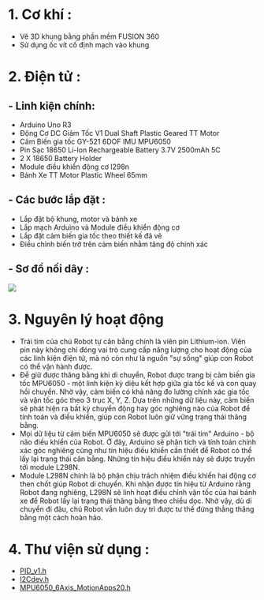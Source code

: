 
#  1. Cơ khí :                                                                                                                                                                                                                                                                                                                                                                                                                                  
-  Vẽ 3D khung bằng phần mềm FUSION 360                                                                                                                                                                                                                                                                                                                                                                                                         
-  Sử dụng ốc vít cố định mạch vào khung                                                                                                                                                                                                                                                                                                                                                                                                        
# 2. Điện tử :                                                                                                                                                                                                                                                                                                                                                                                                                                 
##   - Linh kiện chính:                                                                                                                                                                                                                                                                                                                                                                                                                           
  -   Arduino Uno R3                                                                                                                                                                                                                                                                                                                                                                                                                               
  -   Động Cơ DC Giảm Tốc V1 Dual Shaft Plastic Geared TT Motor                                                                                                                                                                                                                                                                                                                                                                                    
  -   Cảm Biến gia tốc GY-521 6DOF IMU MPU6050
  -   Pin Sạc 18650 Li-Ion Rechargeable Battery 3.7V 2500mAh 5C                                                                                                                                                                                                                                                                                                                                                                                    
  -   2 X 18650 Battery Holder                                                                                                                                                                                                                                                                                                                                                                                                                     
  -   Module điều khiển động cơ l298n                                                                                                                                                                                                                                                                                                                                                                                                              
  -   Bánh Xe TT Motor Plastic Wheel 65mm                                                                                                                                                                                                                                                                                                                                                                                                          
## -  Các bước lắp đặt :                                                                                                                                                                                                                                                                                                                                                                                                                          
  -   Lắp đặt bộ khung, motor và bánh xe                                                                                                                                                                                                                                                                                                                                                                                                       
  -   Lắp mạch Arduino và Module điều khiển động cơ                                                                                                                                                                                                                                                                                                                                                                                            
  -   Lắp đặt cảm biến gia tốc theo thiết kế đã vẽ                                                                                                                                                                                                                                                                                                                                                                                           
  -   Điều chỉnh biến trở trên cảm biến nhằm tăng độ chính xác                                                                                                                                                                                                                                                                                                                                                                                 
## -  Sơ đồ nối dây :                                                                                                                                                                                                                                                                                                                                                                                                                             
![](https://scontent.fhan2-4.fna.fbcdn.net/v/t1.15752-9/439874518_945107760620865_6261747267592226966_n.png?_nc_cat=105&ccb=1-7&_nc_sid=5f2048&_nc_ohc=2Mz2zodEO-cAb7LzYIB&_nc_ht=scontent.fhan2-4.fna&oh=03_Q7cD1QFk5oHW3apKuqSf8DKbVrkEe5kDM7L4-rbaJgbke6_2ng&oe=6656E485)                                                                                                                                                                                                                                                                                                                                                                                                                                                                                                                                                                                                                                                                                                                                                                                                                                                                                
# 3. Nguyên lý hoạt động                                                                                                                                                                                                                                                                                                                                                                                                                       

- Trái tim của chú Robot tự cân bằng chính là viên pin Lithium-ion. Viên pin này không chỉ đóng vai trò cung cấp năng lượng cho hoạt động của các linh kiện điện tử, mà nó còn như là nguồn "sự sống" giúp con Robot có thể vận hành được.                                                                                                                                                                                                                                                                                                                                                                                                                                                                                                                                                                                                                                   
-  Để giữ được thăng bằng khi di chuyển, Robot được trang bị cảm biến gia tốc MPU6050 - một linh kiện kỳ diệu kết hợp giữa gia tốc kế và con quay hồi chuyển. Nhờ vậy, cảm biến có khả năng đo lường chính xác gia tốc và vận tốc góc theo 3 trục X, Y, Z. Dựa trên những dữ liệu này, cảm biến sẽ phát hiện ra bất kỳ chuyển động hay góc nghiêng nào của Robot để tính toán và điều khiển, giúp con Robot luôn giữ vững trạng thái thăng bằng.                                                                                                                                                                                                                                                                                                                                                                                                                                             
-  Mọi dữ liệu từ cảm biến MPU6050 sẽ được gửi tới "trái tim" Arduino - bộ não điều khiển của Robot. Ở đây, Arduino sẽ phân tích và tính toán chính xác góc nghiêng cũng như tín hiệu điều khiển cần thiết để Robot có thể lấy lại trạng thái cân bằng. Những tín hiệu điều khiển này sẽ được truyền tới module L298N.                                                                                                                                                                                                                                                                                                                                                                                                                                                                                                                                                                       
-  Module L298N chính là bộ phận chịu trách nhiệm điều khiển hai động cơ then chốt giúp Robot di chuyển. Khi nhận được tín hiệu từ Arduino rằng Robot đang nghiêng, L298N sẽ linh hoạt điều chỉnh vận tốc của hai bánh xe để Robot lấy lại trạng thái thăng bằng theo chiều dọc. Nhờ vậy, dù di chuyển đi đâu, chú Robot vẫn luôn duy trì được tư thế đứng thẳng thăng bằng một cách hoàn hảo.
# 4. Thư viện sử dụng  :
-  [PID_v1.h](https://github.com/br3ttb/Arduino-PID-Library/blob/master/PID_v1.h)                          
-  [I2Cdev.h](https://github.com/jrowberg/i2cdevlib/blob/master/Arduino/I2Cdev/I2Cdev.h)
-  [MPU6050_6Axis_MotionApps20.h](https://github.com/jrowberg/i2cdevlib/blob/master/Arduino/MPU6050/MPU6050_6Axis_MotionApps20.h)
